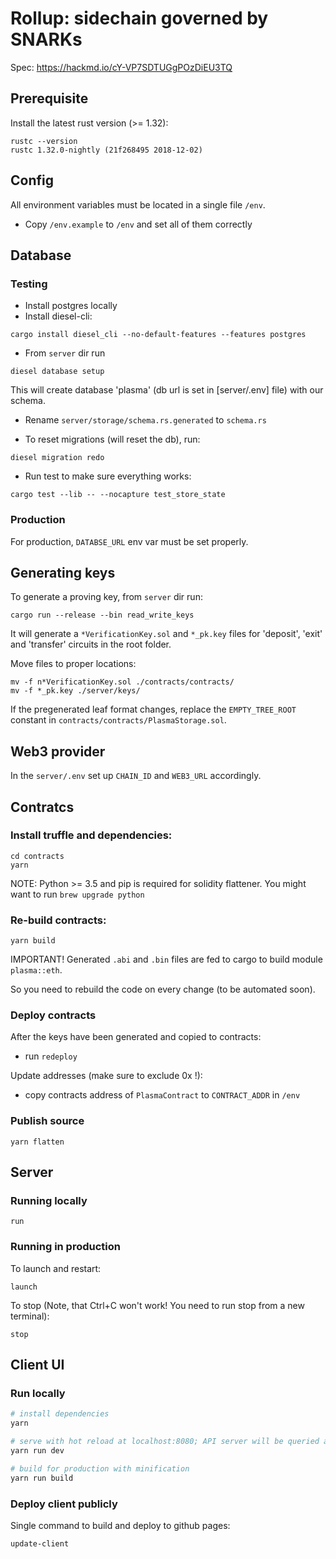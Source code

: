 # Rollup: sidechain governed by SNARKs

Spec: https://hackmd.io/cY-VP7SDTUGgPOzDiEU3TQ

## Prerequisite

Install the latest rust version (>= 1.32):

```
rustc --version
rustc 1.32.0-nightly (21f268495 2018-12-02)
```

## Config

All environment variables must be located in a single file `/env`.

- Copy `/env.example` to `/env` and set all of them correctly

## Database

### Testing

- Install postgres locally
- Install diesel-cli:

```cargo install diesel_cli --no-default-features --features postgres```

- From `server` dir run

```diesel database setup```

This will create database 'plasma' (db url is set in [server/.env] file) with our schema.

- Rename `server/storage/schema.rs.generated` to `schema.rs`

- To reset migrations (will reset the db), run:

```diesel migration redo```

- Run test to make sure everything works:

```cargo test --lib -- --nocapture test_store_state```

### Production

For production, `DATABSE_URL` env var must be set properly.

## Generating keys

To generate a proving key, from `server` dir run:

```
cargo run --release --bin read_write_keys
```

It will generate a `*VerificationKey.sol` and `*_pk.key` files for 'deposit', 'exit' and 'transfer' circuits in the root folder.

Move files to proper locations:

```shell
mv -f n*VerificationKey.sol ./contracts/contracts/
mv -f *_pk.key ./server/keys/
```

If the pregenerated leaf format changes, replace the `EMPTY_TREE_ROOT` constant in `contracts/contracts/PlasmaStorage.sol`.

## Web3 provider

In the `server/.env` set up `CHAIN_ID` and `WEB3_URL` accordingly.

## Contratcs

### Install truffle and dependencies:

```
cd contracts
yarn
```

NOTE: Python >= 3.5 and pip is required for solidity flattener. You might want to run `brew upgrade python`

### Re-build contracts:

```
yarn build
```

IMPORTANT! Generated `.abi` and `.bin` files are fed to cargo to build module `plasma::eth`. 

So you need to rebuild the code on every change (to be automated soon).

### Deploy contracts

After the keys have been generated and copied to contracts:

- run `redeploy`

Update addresses (make sure to exclude 0x !):

- copy contracts address of `PlasmaContract` to `CONTRACT_ADDR` in `/env` 

### Publish source

```
yarn flatten
```

## Server

### Running locally

```shell
run
```

### Running in production

To launch and restart:

```shell
launch
```

To stop (Note, that Ctrl+C won't work! You need to run stop from a new terminal):

```shell
stop
```

## Client UI

### Run locally

``` bash
# install dependencies
yarn

# serve with hot reload at localhost:8080; API server will be queried at localhost:3000
yarn run dev

# build for production with minification
yarn run build
```

### Deploy client publicly

Single command to build and deploy to github pages:

```
update-client
```
